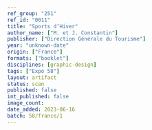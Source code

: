 ```yaml
---
ref_group: "251"
ref_id: "0011"
title: "Sports d’Hiver"
author_name: ["M. et J. Constantin"]
publisher: ["Direction Générale du Tourisme"]
year: "unknown-date"
origin: ["France"]
formats: ["booklet"]
disciplines: [graphic-design]
tags: ["Expo 58"]
layout: artifact
status: scan
published: false
int_published: false
image_count:
date_added: 2023-06-16
batch: 58/france/1
---
```

